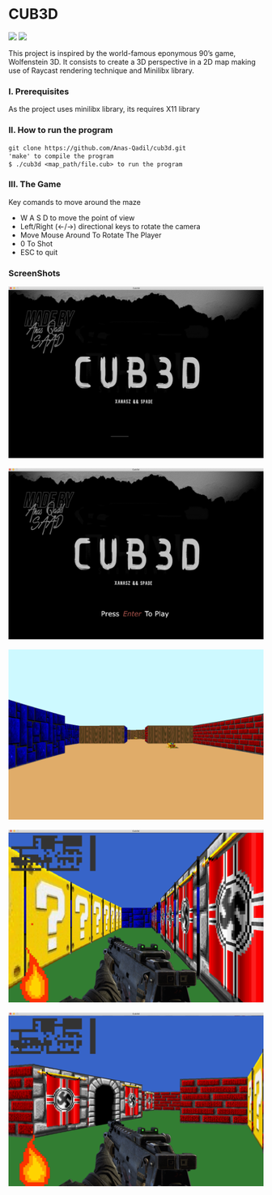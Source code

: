 # CUB3D

![](https://img.shields.io/badge/Language-C-blue)
![](https://img.shields.io/badge/School-42-black)

This project is inspired by the world-famous eponymous 90’s game, Wolfenstein 3D.
It consists to create a 3D perspective in a 2D map making use of Raycast rendering technique and Minilibx library.

### I. Prerequisites

As the project uses minilibx library, its requires X11 library

### II. How to run the program

	git clone https://github.com/Anas-Qadil/cub3d.git
	'make' to compile the program
	$ ./cub3d <map_path/file.cub> to run the program

### III.  The Game

Key comands to move around the maze

* W A S D to move the point of view
* Left/Right (←/→) directional keys to rotate the camera
* Move Mouse Around To Rotate The Player
* 0 To Shot
* ESC to quit

### ScreenShots

![](screenshots/1.png)</br>
</br>
![](screenshots/2.png)</br>
</br>
![](screenshots/3.png)</br>
</br>
![](screenshots/5.png)</br>
</br>
![](screenshots/6.png)</br>